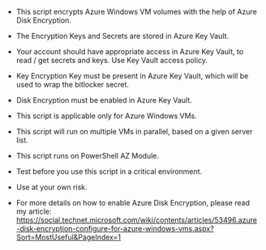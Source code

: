- This script encrypts Azure Windows VM volumes with the help of Azure Disk Encryption.

- The Encryption Keys and Secrets are stored in Azure Key Vault.

- Your account should have appropriate access in Azure Key Vault, to read / get secrets and keys. Use Key Vault access policy.

- Key Encryption Key must be present in Azure Key Vault, which will be used to wrap the bitlocker secret.

- Disk Encryption must be enabled in Azure Key Vault.

- This script is applicable only for Azure Windows VMs.

- This script will run on multiple VMs in parallel, based on a given server list.

- This script runs on PowerShell AZ Module.

- Test before you use this script in a critical environment.

- Use at your own risk.

- For more details on how to enable Azure Disk Encryption, please read my article: https://social.technet.microsoft.com/wiki/contents/articles/53496.azure-disk-encryption-configure-for-azure-windows-vms.aspx?Sort=MostUseful&PageIndex=1
